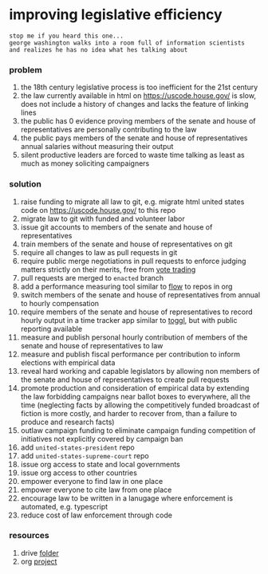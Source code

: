# improving legislative efficiency

```
stop me if you heard this one...
george washington walks into a room full of information scientists
and realizes he has no idea what hes talking about
```

### problem

1. the 18th century legislative process is too inefficient for the 21st century
1. the law currently available in html on https://uscode.house.gov/ is slow, does not include a history of changes and lacks the feature of linking lines
1. the public has 0 evidence proving members of the senate and house of representatives are personally contributing to the law
1. the public pays members of the senate and house of representatives annual salaries without measuring their output
1. silent productive leaders are forced to waste time talking as least as much as money soliciting campaigners

### solution

1. raise funding to migrate all law to git, e.g. migrate html united states code on https://uscode.house.gov/ to this repo
1. migrate law to git with funded and volunteer labor
1. issue git accounts to members of the senate and house of representatives
1. train members of the senate and house of representatives on git
1. require all changes to law as pull requests in git
1. require public merge negotiations in pull requests to enforce judging matters strictly on their merits, free from [vote trading](https://en.wikipedia.org/wiki/Vote_trading)
1. pull requests are merged to `enacted` branch
1. add a performance measuring tool similar to [flow](https://www.pluralsight.com/product/flow) to repos in org
1. switch members of the senate and house of representatives from annual to hourly compensation
1. require members of the senate and house of representatives to record hourly output in a time tracker app similar to [toggl](https://toggl.com/), but with public reporting available
1. measure and publish personal hourly contribution of members of the senate and house of representatives to law
1. measure and publish fiscal performance per contribution to inform elections with empirical data
1. reveal hard working and capable legislators by allowing non members of the senate and house of representatives to create pull requests
1. promote production and consideration of empirical data by extending the law forbidding campaigns near ballot boxes to everywhere, all the time (neglecting facts by allowing the competitively funded broadcast of fiction is more costly, and harder to recover from, than a failure to produce and research facts)
1. outlaw campaign funding to eliminate campaign funding competition of initiatives not explicitly covered by campaign ban
1. add `united-states-president` repo
1. add `united-states-supreme-court` repo
1. issue org access to state and local governments
1. issue org access to other countries
1. empower everyone to find law in one place
1. empower everyone to cite law from one place
1. encourage law to be written in a lanugage where enforcement is automated, e.g. typescript
1. reduce cost of law enforcement through code

### resources
1. drive [folder](https://drive.google.com/drive/folders/13BK7GY93sUZcma62SQe3_EHjVKZ7Uepf?usp=sharing)
1. org [project](https://github.com/orgs/legal-index/projects)